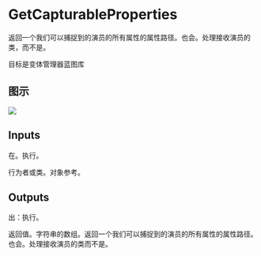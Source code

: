 # GetCapturableProperties

返回一个我们可以捕捉到的演员的所有属性的属性路径。也会。处理接收演员的类，而不是。

目标是变体管理器蓝图库

## 图示

![]($-20221218-21234766.png)

## Inputs

在。执行。

行为者或类。对象参考。  

## Outputs

出：执行。

返回值。字符串的数组。返回一个我们可以捕捉到的演员的所有属性的属性路径。也会。处理接收演员的类而不是。
